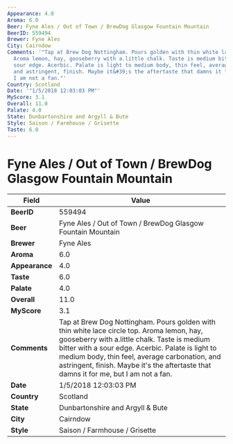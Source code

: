 ```yaml
---
Appearance: 4.0
Aroma: 6.0
Beer: Fyne Ales / Out of Town / BrewDog Glasgow Fountain Mountain
BeerID: 559494
Brewer: Fyne Ales
City: Cairndow
Comments: '"Tap at Brew Dog Nottingham. Pours golden with thin white lace circle top.
  Aroma lemon, hay, gooseberry with a.little chalk. Taste is medium bitter with a
  sour edge. Acerbic. Palate is light to medium body, thin feel, average carbonation,
  and astringent, finish. Maybe it&#39;s the aftertaste that damns it for me, but
  I am not a fan."'
Country: Scotland
Date: '"1/5/2018 12:03:03 PM"'
MyScore: 3.1
Overall: 11.0
Palate: 4.0
State: Dunbartonshire and Argyll & Bute
Style: Saison / Farmhouse / Grisette
Taste: 6.0
---
```


# Fyne Ales / Out of Town / BrewDog Glasgow Fountain Mountain

| Field         | Value |
|---------------|-------|
| **BeerID** | 559494 |
| **Beer** | Fyne Ales / Out of Town / BrewDog Glasgow Fountain Mountain |
| **Brewer** | Fyne Ales |
| **Aroma** | 6.0 |
| **Appearance** | 4.0 |
| **Taste** | 6.0 |
| **Palate** | 4.0 |
| **Overall** | 11.0 |
| **MyScore** | 3.1 |
| **Comments** | Tap at Brew Dog Nottingham. Pours golden with thin white lace circle top. Aroma lemon, hay, gooseberry with a.little chalk. Taste is medium bitter with a sour edge. Acerbic. Palate is light to medium body, thin feel, average carbonation, and astringent, finish. Maybe it&#39;s the aftertaste that damns it for me, but I am not a fan. |
| **Date** | 1/5/2018 12:03:03 PM |
| **Country** | Scotland |
| **State** | Dunbartonshire and Argyll & Bute |
| **City** | Cairndow |
| **Style** | Saison / Farmhouse / Grisette |
